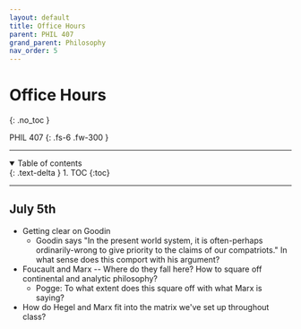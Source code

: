 ```yaml
---
layout: default
title: Office Hours
parent: PHIL 407
grand_parent: Philosophy
nav_order: 5
---
```


# Office Hours
{: .no_toc }

PHIL 407
{: .fs-6 .fw-300 }

---

<details open markdown="block">
  <summary>
    Table of contents
  </summary>
  {: .text-delta }
1. TOC
{:toc}
</details>

---

## July 5th
- Getting clear on Goodin
    - Goodin says "In the present world system, it is often-perhaps ordinarily-wrong to give priority to the claims of our compatriots." In what sense does this comport with his argument?
- Foucault and Marx -- Where do they fall here? How to square off continental and analytic philosophy?
    - Pogge: To what extent does this square off with what Marx is saying?
- How do Hegel and Marx fit into the matrix we've set up throughout class?






